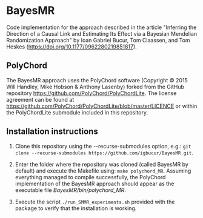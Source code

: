 # BayesMR

Code implementation for the approach described in the article "Inferring the Direction of a Causal Link and Estimating Its Effect via a Bayesian Mendelian Randomization Approach" by Ioan Gabriel Bucur, Tom Claassen, and Tom Heskes (https://doi.org/10.1177/0962280219851817).

## PolyChord
The BayesMR approach uses the PolyChord software (Copyright © 2015 Will Handley, Mike Hobson & Anthony Lasenby) forked from the GitHub repository https://github.com/PolyChord/PolyChordLite. The license agreement can be found at https://github.com/PolyChord/PolyChordLite/blob/master/LICENCE or within the PolyChordLite submodule included in this repository.

## Installation instructions
1. Clone this repository using the --recurse-submodules option, e.g.:
`git clone --recurse-submodules https://github.com/igbucur/BayesMR.git`.

2. Enter the folder where the repository was cloned (called BayesMR by default) and execute the Makefile using: `make polychord_MR`. Assuming everything managed to compile successfully, the PolyChord implementation of the BayesMR approach should appear as the executable file _BayesMR/bin/polychord_MR_.

3. Execute the script `./run_SMMR_experiments.sh` provided with the package to verify that the installation is working.
